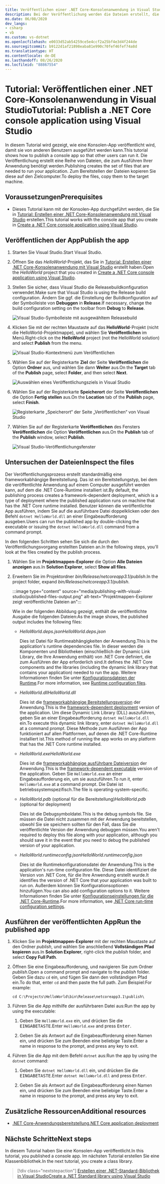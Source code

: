 ```yaml
---
title: Veröffentlichen einer .NET Core-Konsolenanwendung in Visual Studio
description: Bei der Veröffentlichung werden die Dateien erstellt, die zum Ausführen Ihrer .NET Core-Anwendung benötigt werden.
ms.date: 06/08/2020
dev_langs:
- csharp
- vb
ms.custom: vs-dotnet
ms.openlocfilehash: e0033d52ab54259ce5e4ccf2a25bf4e3d4f244de
ms.sourcegitcommit: b9122d1af21898eaba81e990c70fef46fef74a8d
ms.translationtype: HT
ms.contentlocale: de-DE
ms.lasthandoff: 08/26/2020
ms.locfileid: "88867554"
---
```

# <a name="tutorial-publish-a-net-core-console-application-using-visual-studio"></a><span data-ttu-id="247b8-103">Tutorial: Veröffentlichen einer .NET Core-Konsolenanwendung in Visual Studio</span><span class="sxs-lookup"><span data-stu-id="247b8-103">Tutorial: Publish a .NET Core console application using Visual Studio</span></span>

<span data-ttu-id="247b8-104">In diesem Tutorial wird gezeigt, wie eine Konsolen-App veröffentlicht wird, damit sie von anderen Benutzern ausgeführt werden kann.</span><span class="sxs-lookup"><span data-stu-id="247b8-104">This tutorial shows how to publish a console app so that other users can run it.</span></span> <span data-ttu-id="247b8-105">Die Veröffentlichung erstellt eine Reihe von Dateien, die zum Ausführen Ihrer Anwendung benötigt werden.</span><span class="sxs-lookup"><span data-stu-id="247b8-105">Publishing creates the set of files that are needed to run your application.</span></span> <span data-ttu-id="247b8-106">Zum Bereitstellen der Dateien kopieren Sie diese auf den Zielcomputer.</span><span class="sxs-lookup"><span data-stu-id="247b8-106">To deploy the files, copy them to the target machine.</span></span>

## <a name="prerequisites"></a><span data-ttu-id="247b8-107">Voraussetzungen</span><span class="sxs-lookup"><span data-stu-id="247b8-107">Prerequisites</span></span>

- <span data-ttu-id="247b8-108">Dieses Tutorial kann mit der Konsolen-App durchgeführt werden, die Sie in [Tutorial: Erstellen einer .NET Core-Konsolenanwendung mit Visual Studio](with-visual-studio.md) erstellen.</span><span class="sxs-lookup"><span data-stu-id="247b8-108">This tutorial works with the console app that you create in [Create a .NET Core console application using Visual Studio](with-visual-studio.md).</span></span>

## <a name="publish-the-app"></a><span data-ttu-id="247b8-109">Veröffentlichen der App</span><span class="sxs-lookup"><span data-stu-id="247b8-109">Publish the app</span></span>

1. <span data-ttu-id="247b8-110">Starten Sie Visual Studio.</span><span class="sxs-lookup"><span data-stu-id="247b8-110">Start Visual Studio.</span></span>

1. <span data-ttu-id="247b8-111">Öffnen Sie das *HelloWorld*-Projekt, das Sie in [Tutorial: Erstellen einer .NET Core-Konsolenanwendung mit Visual Studio](with-visual-studio.md) erstellt haben.</span><span class="sxs-lookup"><span data-stu-id="247b8-111">Open the *HelloWorld* project that you created in [Create a .NET Core console application using Visual Studio](with-visual-studio.md).</span></span>

1. <span data-ttu-id="247b8-112">Stellen Sie sicher, dass Visual Studio die Releasebuildkonfiguration verwendet.</span><span class="sxs-lookup"><span data-stu-id="247b8-112">Make sure that Visual Studio is using the Release build configuration.</span></span> <span data-ttu-id="247b8-113">Ändern Sie ggf. die Einstellung der Buildkonfiguration auf der Symbolleiste von **Debuggen** in **Release**.</span><span class="sxs-lookup"><span data-stu-id="247b8-113">If necessary, change the build configuration setting on the toolbar from **Debug** to **Release**.</span></span>

   ![Visual Studio-Symbolleiste mit ausgewähltem Releasebuild](media/publishing-with-visual-studio/visual-studio-toolbar-release.png)

1. <span data-ttu-id="247b8-115">Klicken Sie mit der rechten Maustaste auf das **HelloWorld**-Projekt (nicht die HelloWorld-Projektmappe), und wählen Sie **Veröffentlichen** im Menü.</span><span class="sxs-lookup"><span data-stu-id="247b8-115">Right-click on the **HelloWorld** project (not the HelloWorld solution) and select **Publish** from the menu.</span></span>

   ![Visual Studio-Kontextmenü zum Veröffentlichen](media/publishing-with-visual-studio/publish-context-menu.png)

1. <span data-ttu-id="247b8-117">Wählen Sie auf der Registerkarte **Ziel** der Seite **Veröffentlichen** die Option **Ordner** aus, und wählen Sie dann **Weiter** aus.</span><span class="sxs-lookup"><span data-stu-id="247b8-117">On the **Target** tab of the **Publish** page, select **Folder**, and then select **Next**.</span></span>

   ![Auswählen eines Veröffentlichungsziels in Visual Studio](media/publishing-with-visual-studio/pick-publish-target.png)

1. <span data-ttu-id="247b8-119">Wählen Sie auf der Registerkarte **Speicherort** der Seite **Veröffentlichen** die Option **Fertig stellen** aus.</span><span class="sxs-lookup"><span data-stu-id="247b8-119">On the **Location** tab of the **Publish** page, select **Finish**.</span></span>

   ![Registerkarte „Speicherort“ der Seite „Veröffentlichen“ von Visual Studio](media/publishing-with-visual-studio/publish-page-loc-tab.png)

1. <span data-ttu-id="247b8-121">Wählen Sie auf der Registerkarte **Veröffentlichen** des Fensters **Veröffentlichen** die Option **Veröffentlichen** aus.</span><span class="sxs-lookup"><span data-stu-id="247b8-121">On the **Publish** tab of the **Publish** window, select **Publish**.</span></span>

   ![Visual Studio-Veröffentlichungsfenster](media/publishing-with-visual-studio/publish-page.png)

## <a name="inspect-the-files"></a><span data-ttu-id="247b8-123">Untersuchen der Dateien</span><span class="sxs-lookup"><span data-stu-id="247b8-123">Inspect the files</span></span>

<span data-ttu-id="247b8-124">Der Veröffentlichungsprozess erstellt standardmäßig eine frameworkabhängige Bereitstellung. Das ist ein Bereitstellungstyp, bei dem die veröffentlichte Anwendung auf einem Computer ausgeführt werden kann, auf dem die .NET Core-Runtime installiert ist.</span><span class="sxs-lookup"><span data-stu-id="247b8-124">By default, the publishing process creates a framework-dependent deployment, which is a type of deployment where the published application runs on machine that has the .NET Core runtime installed.</span></span> <span data-ttu-id="247b8-125">Benutzer können die veröffentlichte App ausführen, indem Sie auf die ausführbare Datei doppelklicken oder den Befehl `dotnet HelloWorld.dll` an einer Eingabeaufforderung ausgeben.</span><span class="sxs-lookup"><span data-stu-id="247b8-125">Users can run the published app by double-clicking the executable or issuing the `dotnet HelloWorld.dll` command from a command prompt.</span></span>

<span data-ttu-id="247b8-126">In den folgenden Schritten sehen Sie sich die durch den Veröffentlichungsvorgang erstellten Dateien an.</span><span class="sxs-lookup"><span data-stu-id="247b8-126">In the following steps, you'll look at the files created by the publish process.</span></span>

1. <span data-ttu-id="247b8-127">Wählen Sie im **Projektmappen-Explorer** die Option **Alle Dateien anzeigen** aus.</span><span class="sxs-lookup"><span data-stu-id="247b8-127">In **Solution Explorer**, select **Show all files**.</span></span>

1. <span data-ttu-id="247b8-128">Erweitern Sie im Projektordner *bin/Release/netcoreapp3.1/publish*.</span><span class="sxs-lookup"><span data-stu-id="247b8-128">In the project folder, expand *bin/Release/netcoreapp3.1/publish*.</span></span>

   :::image type="content" source="media/publishing-with-visual-studio/published-files-output.png" alt-text="Projektmappen-Explorer zeigt veröffentlichte Dateien an":::

   <span data-ttu-id="247b8-130">Wie in der folgenden Abbildung gezeigt, enthält die veröffentlichte Ausgabe die folgenden Dateien:</span><span class="sxs-lookup"><span data-stu-id="247b8-130">As the image shows, the published output includes the following files:</span></span>

   * <span data-ttu-id="247b8-131">*HelloWorld.deps.json*</span><span class="sxs-lookup"><span data-stu-id="247b8-131">*HelloWorld.deps.json*</span></span>

      <span data-ttu-id="247b8-132">Dies ist Datei für Runtimeabhängigkeiten der Anwendung.</span><span class="sxs-lookup"><span data-stu-id="247b8-132">This is the application's runtime dependencies file.</span></span> <span data-ttu-id="247b8-133">In dieser werden die Komponenten und Bibliotheken (einschließlich der Dynamic Link Library, die Ihre Anwendung enthält) von .NET Core definiert, die zum Ausführen der App erforderlich sind.</span><span class="sxs-lookup"><span data-stu-id="247b8-133">It defines the .NET Core components and the libraries (including the dynamic link library that contains your application) needed to run the app.</span></span> <span data-ttu-id="247b8-134">Weitere Informationen finden Sie unter [Konfigurationsdateien der Runtime](https://github.com/dotnet/cli/blob/85ca206d84633d658d7363894c4ea9d59e515c1a/Documentation/specs/runtime-configuration-file.md).</span><span class="sxs-lookup"><span data-stu-id="247b8-134">For more information, see [Runtime configuration files](https://github.com/dotnet/cli/blob/85ca206d84633d658d7363894c4ea9d59e515c1a/Documentation/specs/runtime-configuration-file.md).</span></span>

   * <span data-ttu-id="247b8-135">*HelloWorld.dll*</span><span class="sxs-lookup"><span data-stu-id="247b8-135">*HelloWorld.dll*</span></span>

      <span data-ttu-id="247b8-136">Dies ist die [frameworkabhängige Bereitstellungsversion](../deploying/deploy-with-cli.md#framework-dependent-deployment) der Anwendung.</span><span class="sxs-lookup"><span data-stu-id="247b8-136">This is the [framework-dependent deployment](../deploying/deploy-with-cli.md#framework-dependent-deployment) version of the application.</span></span> <span data-ttu-id="247b8-137">Um diese Dynamic Link Library (DLL) auszuführen, geben Sie an einer Eingabeaufforderung `dotnet HelloWorld.dll` ein.</span><span class="sxs-lookup"><span data-stu-id="247b8-137">To execute this dynamic link library, enter `dotnet HelloWorld.dll` at a command prompt.</span></span> <span data-ttu-id="247b8-138">Diese Methode zum Ausführen der App funktioniert auf allen Plattformen, auf denen die .NET Core-Runtime installiert ist.</span><span class="sxs-lookup"><span data-stu-id="247b8-138">This method of running the app works on any platform that has the .NET Core runtime installed.</span></span>

   * <span data-ttu-id="247b8-139">*HelloWorld.exe*</span><span class="sxs-lookup"><span data-stu-id="247b8-139">*HelloWorld.exe*</span></span>

      <span data-ttu-id="247b8-140">Dies ist die [frameworkabhängige ausführbare Dateiversion](../deploying/deploy-with-cli.md#framework-dependent-executable) der Anwendung.</span><span class="sxs-lookup"><span data-stu-id="247b8-140">This is the [framework-dependent executable](../deploying/deploy-with-cli.md#framework-dependent-executable) version of the application.</span></span> <span data-ttu-id="247b8-141">Geben Sie `HelloWorld.exe` an einer Eingabeaufforderung ein, um sie auszuführen.</span><span class="sxs-lookup"><span data-stu-id="247b8-141">To run it, enter `HelloWorld.exe` at a command prompt.</span></span> <span data-ttu-id="247b8-142">Die Datei ist betriebssystemspezifisch.</span><span class="sxs-lookup"><span data-stu-id="247b8-142">The file is operating-system-specific.</span></span>

   * <span data-ttu-id="247b8-143">*HelloWorld.pdb* (optional für die Bereitstellung)</span><span class="sxs-lookup"><span data-stu-id="247b8-143">*HelloWorld.pdb* (optional for deployment)</span></span>

      <span data-ttu-id="247b8-144">Dies ist die Debugsymboldatei.</span><span class="sxs-lookup"><span data-stu-id="247b8-144">This is the debug symbols file.</span></span> <span data-ttu-id="247b8-145">Sie müssen die Datei nicht zusammen mit der Anwendung bereitstellen, obwohl Sie sie speichern sollten für den Fall, dass Sie die veröffentlichte Version der Anwendung debuggen müssen.</span><span class="sxs-lookup"><span data-stu-id="247b8-145">You aren't required to deploy this file along with your application, although you should save it in the event that you need to debug the published version of your application.</span></span>

   * <span data-ttu-id="247b8-146">*HelloWorld.runtimeconfig.json*</span><span class="sxs-lookup"><span data-stu-id="247b8-146">*HelloWorld.runtimeconfig.json*</span></span>

      <span data-ttu-id="247b8-147">Dies ist die Runtimekonfigurationsdatei der Anwendung.</span><span class="sxs-lookup"><span data-stu-id="247b8-147">This is the application's run-time configuration file.</span></span> <span data-ttu-id="247b8-148">Diese Datei identifiziert die Version von .NET Core, für die Ihre Anwendung erstellt wurde.</span><span class="sxs-lookup"><span data-stu-id="247b8-148">It identifies the version of .NET Core that your application was built to run on.</span></span> <span data-ttu-id="247b8-149">Außerdem können Sie Konfigurationsoptionen hinzufügen.</span><span class="sxs-lookup"><span data-stu-id="247b8-149">You can also add configuration options to it.</span></span> <span data-ttu-id="247b8-150">Weitere Informationen finden Sie unter [Konfigurationseinstellungen für die .NET Core-Runtime](../run-time-config/index.md#runtimeconfigjson).</span><span class="sxs-lookup"><span data-stu-id="247b8-150">For more information, see [.NET Core run-time configuration settings](../run-time-config/index.md#runtimeconfigjson).</span></span>

## <a name="run-the-published-app"></a><span data-ttu-id="247b8-151">Ausführen der veröffentlichten App</span><span class="sxs-lookup"><span data-stu-id="247b8-151">Run the published app</span></span>

1. <span data-ttu-id="247b8-152">Klicken Sie im **Projektmappen-Explorer** mit der rechten Maustaste auf den Ordner *publish*, und wählen Sie anschließend **Vollständigen Pfad kopieren** aus.</span><span class="sxs-lookup"><span data-stu-id="247b8-152">In **Solution Explorer**, right-click the *publish* folder, and select **Copy Full Path**.</span></span>

1. <span data-ttu-id="247b8-153">Öffnen Sie eine Eingabeaufforderung, und navigieren Sie zum Ordner *publish*.</span><span class="sxs-lookup"><span data-stu-id="247b8-153">Open a command prompt and navigate to the *publish* folder.</span></span> <span data-ttu-id="247b8-154">Geben Sie dazu `cd` ein, und fügen Sie dann den vollständigen Pfad ein.</span><span class="sxs-lookup"><span data-stu-id="247b8-154">To do that, enter `cd` and then paste the full path.</span></span> <span data-ttu-id="247b8-155">Zum Beispiel:</span><span class="sxs-lookup"><span data-stu-id="247b8-155">For example:</span></span>

   ```console
   cd C:\Projects\HelloWorld\bin\Release\netcoreapp3.1\publish\
   ```

1. <span data-ttu-id="247b8-156">Führen Sie die App mithilfe der ausführbaren Datei aus:</span><span class="sxs-lookup"><span data-stu-id="247b8-156">Run the app by using the executable:</span></span>

   1. <span data-ttu-id="247b8-157">Geben Sie `HelloWorld.exe` ein, und drücken Sie die <kbd>EINGABETASTE</kbd>.</span><span class="sxs-lookup"><span data-stu-id="247b8-157">Enter `HelloWorld.exe` and press <kbd>Enter</kbd>.</span></span>

   1. <span data-ttu-id="247b8-158">Geben Sie als Antwort auf die Eingabeaufforderung einen Namen ein, und drücken Sie zum Beenden eine beliebige Taste.</span><span class="sxs-lookup"><span data-stu-id="247b8-158">Enter a name in response to the prompt, and press any key to exit.</span></span>

1. <span data-ttu-id="247b8-159">Führen Sie die App mit dem Befehl `dotnet` aus:</span><span class="sxs-lookup"><span data-stu-id="247b8-159">Run the app by using the `dotnet` command:</span></span>

   1. <span data-ttu-id="247b8-160">Geben Sie `dotnet HelloWorld.dll` ein, und drücken Sie die <kbd>EINGABETASTE</kbd>.</span><span class="sxs-lookup"><span data-stu-id="247b8-160">Enter `dotnet HelloWorld.dll` and press <kbd>Enter</kbd>.</span></span>

   1. <span data-ttu-id="247b8-161">Geben Sie als Antwort auf die Eingabeaufforderung einen Namen ein, und drücken Sie zum Beenden eine beliebige Taste.</span><span class="sxs-lookup"><span data-stu-id="247b8-161">Enter a name in response to the prompt, and press any key to exit.</span></span>

## <a name="additional-resources"></a><span data-ttu-id="247b8-162">Zusätzliche Ressourcen</span><span class="sxs-lookup"><span data-stu-id="247b8-162">Additional resources</span></span>

- [<span data-ttu-id="247b8-163">.NET Core-Anwendungsbereitstellung</span><span class="sxs-lookup"><span data-stu-id="247b8-163">.NET Core application deployment</span></span>](../deploying/index.md)

## <a name="next-steps"></a><span data-ttu-id="247b8-164">Nächste Schritte</span><span class="sxs-lookup"><span data-stu-id="247b8-164">Next steps</span></span>

<span data-ttu-id="247b8-165">In diesem Tutorial haben Sie eine Konsolen-App veröffentlicht.</span><span class="sxs-lookup"><span data-stu-id="247b8-165">In this tutorial, you published a console app.</span></span> <span data-ttu-id="247b8-166">Im nächsten Tutorial erstellen Sie eine Klassenbibliothek.</span><span class="sxs-lookup"><span data-stu-id="247b8-166">In the next tutorial, you create a class library.</span></span>

> [!div class="nextstepaction"]
> [<span data-ttu-id="247b8-167">Erstellen einer .NET-Standard-Bibliothek in Visual Studio</span><span class="sxs-lookup"><span data-stu-id="247b8-167">Create a .NET Standard library using Visual Studio</span></span>](library-with-visual-studio.md)
